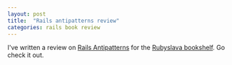 ```yaml
---
layout: post
title:  "Rails antipatterns review"
categories: rails book review
---
```


I've written a review on [Rails
Antipatterns](http://www.amazon.com/Rails-AntiPatterns-Refactoring-Addison-Wesley-Professional/dp/0321604814)
for the [Rubyslava
bookshelf](https://github.com/rubyslava/bookshelf/blob/master/reviews/rails-antipatterns.md).
Go check it out.
